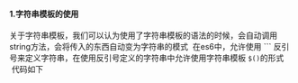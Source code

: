#### 1.字符串模板的使用
  关于字符串模板，我们可以认为使用了字符串模板的语法的时候，会自动调用string方法，会将传入的东西自动变为字符串的模式
  在es6中，允许使用 ``` 反引号来定义字符串，在使用反引号定义的字符串中允许使用字符串模板 `$()`的形式 
  代码如下
```

```

